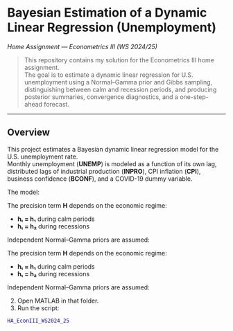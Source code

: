 # Bayesian Estimation of a Dynamic Linear Regression (Unemployment)
*Home Assignment — Econometrics III (WS 2024/25)*

> This repository contains my solution for the Econometrics III home assignment.  
> The goal is to estimate a dynamic linear regression for U.S. unemployment using a Normal–Gamma prior and Gibbs sampling, distinguishing between calm and recession periods, and producing posterior summaries, convergence diagnostics, and a one-step-ahead forecast.

---

## Overview

This project estimates a Bayesian dynamic linear regression model for the U.S. unemployment rate.  
Monthly unemployment (**UNEMP**) is modeled as a function of its own lag, distributed lags of industrial production (**INPRO**), CPI inflation (**CPI**), business confidence (**BCONF**), and a COVID-19 dummy variable.

The model:






The precision term **H** depends on the economic regime:

- **hₜ = h₁** during calm periods  
- **hₜ = h₂** during recessions  

Independent Normal–Gamma priors are assumed:


The precision term **H** depends on the economic regime:

- **hₜ = h₁** during calm periods  
- **hₜ = h₂** during recessions  

Independent Normal–Gamma priors are assumed:

2. Open MATLAB in that folder.  
3. Run the script:
```matlab
HA_EconIII_WS2024_25
